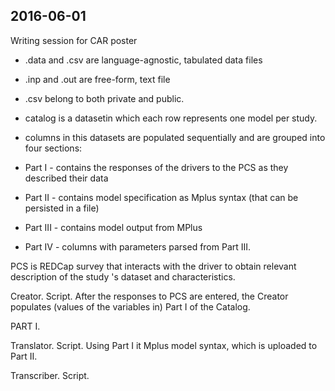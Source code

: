 2016-06-01 
-------------------
Writing session for CAR poster 



- .data and .csv are language-agnostic, tabulated data files
- .inp and .out are free-form, text file

- .csv belong to both private and public.

- catalog is a datasetin which each row represents one model per study. 
- columns in this datasets are populated sequentially and are grouped into four sections:
- Part I - contains the responses  of the drivers to the PCS as they described their data
- Part II - contains model specification as Mplus syntax (that can be persisted in a file)
- Part III - contains model output from MPlus
- Part IV - columns with parameters parsed from Part III.


PCS is REDCap survey that interacts with the driver to obtain relevant description of the study 's dataset and characteristics. 

Creator. Script. After the responses to PCS are entered, the Creator populates (values of the variables in) Part I of the Catalog. 

PART I. 

Translator. Script. Using Part I it Mplus model syntax, which is uploaded to Part II. 

Transcriber. Script. 
